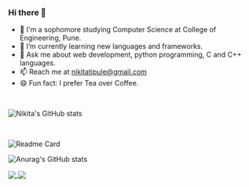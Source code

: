 ### Hi there 👋

<!--
**NikitaTipule/NikitaTipule** is a ✨ _special_ ✨ repository because its `README.md` (this file) appears on your GitHub profile.

Here are some ideas to get you started:
-->

- 🔭 I'm a sophomore studying Computer Science at College of Engineering, Pune.
- 🌱 I’m currently learning new languages and frameworks.
- 💬 Ask me about web development, python programming, C and C++ languages.
- 📫 Reach me at nikitatipule@gmail.com
- 😄 Fun fact: I prefer Tea over Coffee.
<!---
- 👯 I’m looking to collaborate on ...
<!--- 🤔 I’m looking for help with ... -->
<!-- 
- 😄 Pronouns: ...
- ⚡ Fun fact: I prefer Tea over Coffee.
-->
<br />

![Nikita's GitHub stats](https://github-readme-stats.vercel.app/api?username=NikitaTipule&show_icons=true&theme=radical&count_private=true)

<br />

![Readme Card](https://github-readme-stats.vercel.app/api/pin/?username=NikitaTipule&repo=github-readme-stats)


![Anurag's GitHub stats](https://github-readme-stats.vercel.app/api?username=NikitaTipule&show_icons=true&theme=radical)


<a href="#">
  <img align="center" src="https://github-readme-stats.vercel.app/api/pin/?username=NikitaTipule&repo=github-readme-stats" />
</a>
<a href="#">
  <img align="center" src="https://github-readme-stats.vercel.app/api/pin/?username=NikitaTipule&repo=convoychat" />
</a>

